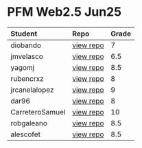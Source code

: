 # PFM Web2.5 Jun25

| Student | Repo | Grade |
| :---         | :---           | :---          |
| diobando | [view repo](https://github.com/codecrypto-academy/pfm-web2.5-jun25/tree/diobando) | 7 |
| jmvelasco | [view repo](https://github.com/diobando93/web2.5-faucet/tree/jmvelasco) | 6.5 |
| yagomj | [view repo](https://github.com/codecrypto-academy/pfm-web2.5-jun25/tree/yagomj) | 8.5 |
| rubencrxz | [view repo](https://github.com/codecrypto-academy/pfm-web2.5-jun25/tree/rubencrxz) | 8 |
| jrcanelalopez | [view repo](https://github.com/codecrypto-academy/pfm-web2.5-jun25/tree/jrcanelalopez) | 9 |
| dar96 | [view repo](https://github.com/codecrypto-academy/pfm-web2.5-jun25/tree/dar96) | 8 |
| CarreteroSamuel | [view repo](https://github.com/codecrypto-academy/pfm-web2.5-jun25/tree/CarreteroSamuel) | 10 |
| robgaleano | [view repo](https://github.com/codecrypto-academy/pfm-web2.5-jun25/tree/robgaleano) | 8.5 |
| alescofet | [view repo](https://github.com/codecrypto-academy/pfm-web2.5-jun25/tree/alescofet) | 8.5 |
